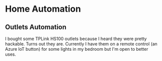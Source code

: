 # Home Automation

## Outlets Automation

I bought some TPLink HS100 outlets because I heard they were pretty hackable. Turns out they are. Currently I have them on a remote control (an Azure IoT button) for some lights in my bedroom but I'm open to better uses.
